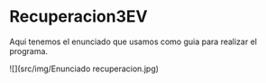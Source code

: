 # Recuperacion3EV
Aqui tenemos el enunciado que usamos como guia para realizar el programa.

![](src/img/Enunciado recuperacion.jpg)